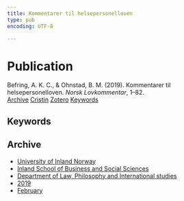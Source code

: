 ```yaml
---
title: Kommentarer til helsepersonelloven
type: pub
encoding: UTF-8

---
```

<h1>Publication</h1>
<article id="csl-bib-container-WXVKCPRQ" class="csl-bib-container">
  <div class="csl-bib-body"> <div class="csl-entry">Befring, A. K. C., &#38; Ohnstad, B. M. (2019). Kommentarer til helsepersonelloven. <i>Norsk Lovkommentar</i>, 1–82.</div> </div>
  <div class="csl-bib-buttons">
    <a href="#taxonomy-article-WXVKCPRQ" alt="archive" class="csl-bib-button">Archive</a>
    <a href="https://app.cristin.no/results/show.jsf?id=1674329" alt="Cristin" class="csl-bib-button">Cristin</a>
    <a href="http://zotero.org/groups/5881554/items/WXVKCPRQ" alt="Zotero" class="csl-bib-button">Zotero</a>
    <a href="#keywords-article-WXVKCPRQ" alt="keywords" class="csl-bib-button">Keywords</a>
  </div>
  <div id="csl-bib-meta-container-WXVKCPRQ"></div>
</article>
<div id="csl-bib-meta-WXVKCPRQ" class="csl-bib-meta">
  <article id="keywords-article-WXVKCPRQ" class="keywords-article">
    <h1>Keywords</h1>
    
  </article>
  <article id="taxonomy-article-WXVKCPRQ" class="taxonomy-article">
    <h1>Archive</h1>
    <ul>
      <li><a href="{{< params subfolder >}}en/archive/?key=3DCRN523">University of Inland Norway</a></li>
      <li><a href="{{< params subfolder >}}en/archive/?key=DU8Q9LN9">Inland School of Business and Social Sciences</a></li>
      <li><a href="{{< params subfolder >}}en/archive/?key=ITYAG68H">Department of Law, Philosophy and International studies</a></li>
      <li><a href="{{< params subfolder >}}en/archive/?key=R9ZTQLVS">2019</a></li>
      <li><a href="{{< params subfolder >}}en/archive/?key=X3GTHB9Q">February</a></li>
    </ul>
  </article>
</div>
